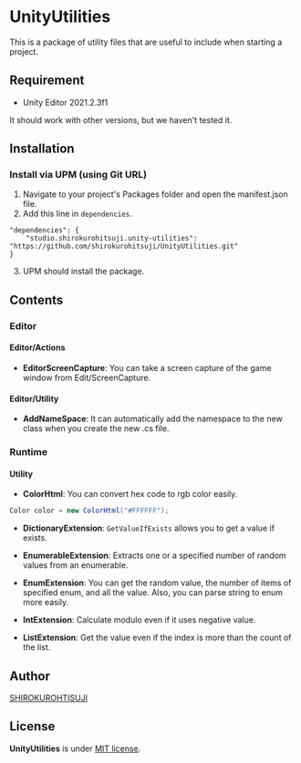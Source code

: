 # UnityUtilities

This is a package of utility files that are useful to include when starting a project.

## Requirement

* Unity Editor 2021.2.3f1 

It should work with other versions, but we haven't tested it.

## Installation

### Install via UPM (using Git URL)

1. Navigate to your project's Packages folder and open the manifest.json file.
2. Add this line in `dependencies`.
```
"dependencies": {
    "studio.shirokurohitsuji.unity-utilities": "https://github.com/shirokurohitsuji/UnityUtilities.git"
}
```
3. UPM should install the package.

## Contents

### Editor
#### Editor/Actions
* **EditorScreenCapture**:
  You can take a screen capture of the game window from Edit/ScreenCapture.

#### Editor/Utility
* **AddNameSpace**:
  It can automatically add the namespace to the new class when you create the new .cs file.

### Runtime
#### Utility
* **ColorHtml**:
  You can convert hex code to rgb color easily.
```c#
Color color = new ColorHtml("#FFFFFF");
```

* **DictionaryExtension**: `GetValueIfExists` allows you to get a value if exists.

* **EnumerableExtension**: Extracts one or a specified number of random values from an enumerable.

* **EnumExtension**: You can get the random value, the number of items of specified enum, and all the value.  Also, you can parse string to enum more easily.

* **IntExtension**: Calculate modulo even if it uses negative value.

* **ListExtension**: Get the value even if the index is more than the count of the list.


## Author

[SHIROKUROHTISUJI](https://shirokurohitsuji.studio/)

## License

**UnityUtilities** is under [MIT license](https://en.wikipedia.org/wiki/MIT_License).
